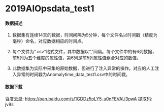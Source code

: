 # 2019AIOpsdata_test1
#### 数据描述
1. 数据集有连续14天的数据，时间间隔为5分钟，每个文件名以时间戳（精度为毫秒）命名，对应数据相应的时间点。

2. 每个文件为“.csv”格式文件，其中数据以“,”间隔。每个文件中的有6列数据，前5列为五个维度的属性值，第6列是前5列属性值组合对应的数值。  

3. 此数据集为实际中采集的原始数据，但进行了注入异常的操作。对应的人工注入异常的时间戳为Anomalytime_data_test1.csv中的时间戳。 

#### 数据下载
百度云盘: https://pan.baidu.com/s/1GDDz5pLY5-u0nFEVAU3pwA
提取码: jv8s
